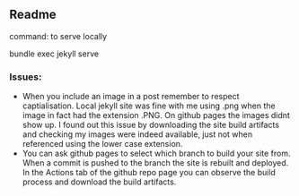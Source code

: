 Readme
------

command: to serve locally

bundle exec jekyll serve


### Issues:

* When you include an image in a post remember to respect captialisation. Local jekyll site was fine with me using .png when the image in fact had the extension .PNG. On github pages the images didnt show up. I found out this issue by downloading the site build artifacts and checking my images were indeed available, just not when referenced using the lower case extension.
* You can ask github pages to select which branch to build your site from. When a commit is pushed to the branch the site is rebuilt and deployed. In the Actions tab of the github repo page you can observe the build process and download the build artifacts.
